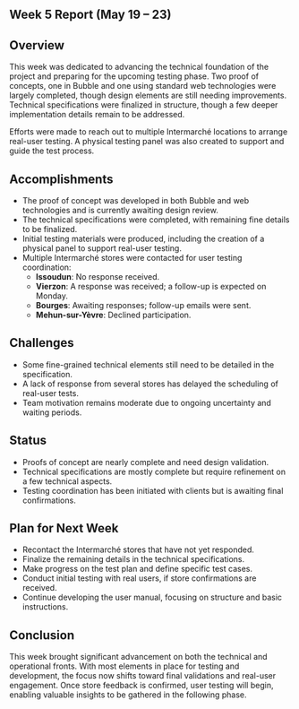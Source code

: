 ## Week 5 Report (May 19 – 23)

## Overview

This week was dedicated to advancing the technical foundation of the project and preparing for the upcoming testing phase. Two proof of concepts, one in Bubble and one using standard web technologies were largely completed, though design elements are still needing improvements. Technical specifications were finalized in structure, though a few deeper implementation details remain to be addressed.

Efforts were made to reach out to multiple Intermarché locations to arrange real-user testing. A physical testing panel was also created to support and guide the test process.

## Accomplishments

- The proof of concept was developed in both Bubble and web technologies and is currently awaiting design review.
- The technical specifications were completed, with remaining fine details to be finalized.
- Initial testing materials were produced, including the creation of a physical panel to support real-user testing.
- Multiple Intermarché stores were contacted for user testing coordination:
  - **Issoudun**: No response received.
  - **Vierzon**: A response was received; a follow-up is expected on Monday.
  - **Bourges**: Awaiting responses; follow-up emails were sent.
  - **Mehun-sur-Yèvre**: Declined participation.

## Challenges

- Some fine-grained technical elements still need to be detailed in the specification.
- A lack of response from several stores has delayed the scheduling of real-user tests.
- Team motivation remains moderate due to ongoing uncertainty and waiting periods.

## Status

- Proofs of concept are nearly complete and need design validation.
- Technical specifications are mostly complete but require refinement on a few technical aspects.
- Testing coordination has been initiated with clients but is awaiting final confirmations.

## Plan for Next Week

- Recontact the Intermarché stores that have not yet responded.
- Finalize the remaining details in the technical specifications.
- Make progress on the test plan and define specific test cases.
- Conduct initial testing with real users, if store confirmations are received.
- Continue developing the user manual, focusing on structure and basic instructions.

## Conclusion

This week brought significant advancement on both the technical and operational fronts. With most elements in place for testing and development, the focus now shifts toward final validations and real-user engagement. Once store feedback is confirmed, user testing will begin, enabling valuable insights to be gathered in the following phase.
